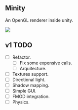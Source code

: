 ## Minity
An OpenGL renderer inside unity.

![](smallpreview.gif)

## v1 TODO
- [ ] Refactor.
   - [ ] Fix some expensive calls.
   - [ ] Arquitecture.
- [ ] Textures support.
- [ ] Directional light.
- [ ] Shadow mapping.
- [ ] Simple GUI.
- [ ] FMOD integration.
- [ ] Physics.
